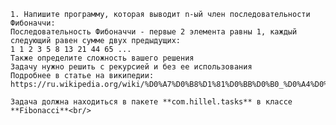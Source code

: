 
	1. Напишите программу, которая выводит n-ый член последовательности Фибоначчи:
	Последовательность Фибоначчи - первые 2 элемента равны 1, каждый следующий равен сумме двух предыдущих:
	1 1 2 3 5 8 13 21 44 65 ...
	Также определите сложность вашего решения
	Задачу нужно решить с рекурсией и без ее использования
	Подробнее в статье на википедии:
	https://ru.wikipedia.org/wiki/%D0%A7%D0%B8%D1%81%D0%BB%D0%B0_%D0%A4%D0%B8%D0%B1%D0%BE%D0%BD%D0%B0%D1%87%D1%87%D0%B8
	
	Задача должна находиться в пакете **com.hillel.tasks** в классе **Fibonacci**<br/>